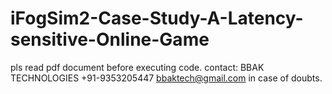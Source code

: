 # iFogSim2-Case-Study-A-Latency-sensitive-Online-Game
pls read pdf document before executing code. contact: BBAK TECHNOLOGIES +91-9353205447 bbaktech@gmail.com in case of doubts.
